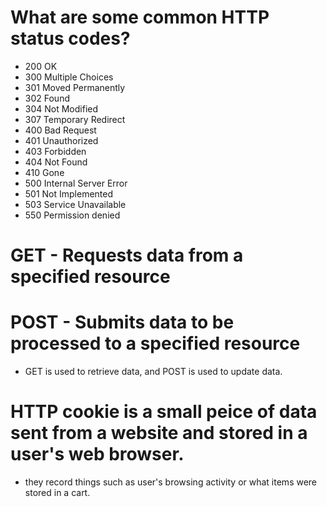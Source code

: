 # What are some common HTTP status codes?

- 200 OK
- 300 Multiple Choices
- 301 Moved Permanently
- 302 Found
- 304 Not Modified
- 307 Temporary Redirect
- 400 Bad Request
- 401 Unauthorized
- 403 Forbidden
- 404 Not Found
- 410 Gone
- 500 Internal Server Error
- 501 Not Implemented
- 503 Service Unavailable
- 550 Permission denied

 
# GET - Requests data from a specified resource
# POST - Submits data to be processed to a specified resource

- GET is used to retrieve  data, and POST is used to update data.

# HTTP cookie is a small peice of data sent from a website and stored in a user's web browser.
- they record things such as user's browsing activity or what items were stored in a cart.


